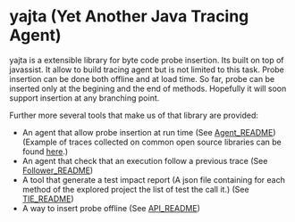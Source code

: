 # yajta (Yet Another Java Tracing Agent)

yajta is a extensible library for byte code probe insertion. Its built on top of javassist. It allow to build tracing agent but is not limited to this task. Probe insertion can be done both offline and at load time. So far, probe can be inserted only at the begining and the end of methods. Hopefully it will soon support insertion at any branching point.

Further more several tools that make us of that library are provided:

 * An agent that allow probe insertion at run time (See [Agent_README](Agent_README.md)) (Example of traces collected on common open source libraries can be found [here](https://github.com/KTH/execution-traces).)
 * An agent that check that an execution follow a previous trace (See [Follower_README](Follower_README.md))
 * A tool that generate a test impact report (A json file containing for each method of the explored project the list of test the call it.) (See [TIE_README](TIE_README.md))
 * A way to insert probe offline (See [API_README](API_README.md))


